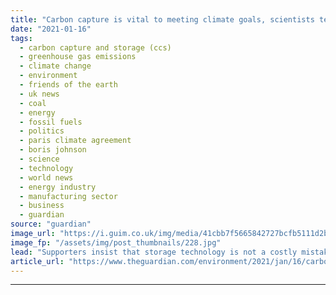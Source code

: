 ```yaml
---
title: "Carbon capture is vital to meeting climate goals, scientists tell green critics"
date: "2021-01-16"
tags: 
  - carbon capture and storage (ccs)
  - greenhouse gas emissions
  - climate change
  - environment
  - friends of the earth
  - uk news
  - coal
  - energy
  - fossil fuels
  - politics
  - paris climate agreement
  - boris johnson
  - science
  - technology
  - world news
  - energy industry
  - manufacturing sector
  - business
  - guardian
source: "guardian"
image_url: "https://i.guim.co.uk/img/media/41cbb7f5665842727bcfb5111d2beb9e41164575/0_115_7349_4408/master/7349.jpg?width=460&quality=85&auto=format&fit=max&s=fcdc97bb2009ee4852493611aafe84d6"
image_fp: "/assets/img/post_thumbnails/228.jpg"
lead: "Supporters insist that storage technology is not a costly mistake but the best way for UK to cut emissions from heavy industryEngineers and geologists have strongly criticised green groups who last week claimed that carbon capture and storage schemes..."
article_url: "https://www.theguardian.com/environment/2021/jan/16/carbon-capture-vital-meeting-climate-goals-scientists-cut-emissions"
---
```


---
